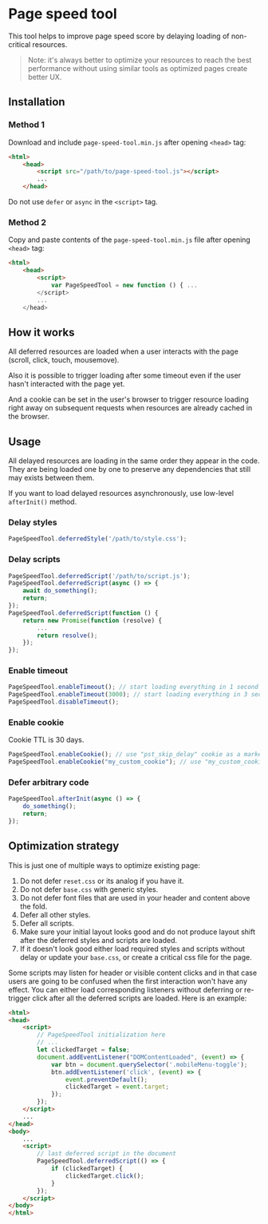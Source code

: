 # Page speed tool
This tool helps to improve page speed score by delaying loading of non-critical resources.

> Note: it's always better to optimize your resources to reach the best performance without using similar tools as optimized pages create better UX.

## Installation
### Method 1
Download and include `page-speed-tool.min.js` after opening `<head>` tag:
```html
<html>
    <head>
        <script src="/path/to/page-speed-tool.js"></script>
        ...
    </head>
```

Do not use `defer` or `async` in the `<script>` tag.


### Method 2
Copy and paste contents of the `page-speed-tool.min.js` file after opening `<head>` tag:
```html
<html>
    <head>
        <script>
            var PageSpeedTool = new function () { ...
        </script>
        ...
    </head>
```

## How it works
All deferred resources are loaded when a user interacts with the page (scroll, click, touch, mousemove).

Also it is possible to trigger loading after some timeout even if the user hasn't interacted with the page yet.

And a cookie can be set in the user's browser to trigger resource loading right away on subsequent requests when resources are already cached in the browser.

## Usage
All delayed resources are loading in the same order they appear in the code. They are being loaded one by one to preserve any dependencies that still may exists between them.

If you want to load delayed resources asynchronously, use low-level `afterInit()` method.

### Delay styles
```javascript
PageSpeedTool.deferredStyle('/path/to/style.css');
```

### Delay scripts
```javascript
PageSpeedTool.deferredScript('/path/to/script.js');
PageSpeedTool.deferredScript(async () => {
    await do_something();
    return;
});
PageSpeedTool.deferredScript(function () {
    return new Promise(function (resolve) {
        ...
        return resolve();
    });
});
```

### Enable timeout
```javascript
PageSpeedTool.enableTimeout(); // start loading everything in 1 second
PageSpeedTool.enableTimeout(3000); // start loading everything in 3 seconds
PageSpeedTool.disableTimeout();
```

### Enable cookie
Cookie TTL is 30 days.

```javascript
PageSpeedTool.enableCookie(); // use "pst_skip_delay" cookie as a marker of subsequent requests
PageSpeedTool.enableCookie("my_custom_cookie"); // use "my_custom_cookie" cookie as a marker of subsequent requests
```

### Defer arbitrary code
```javascript
PageSpeedTool.afterInit(async () => {
    do_something();
    return;
});
```

## Optimization strategy
This is just one of multiple ways to optimize existing page:
1. Do not defer `reset.css` or its analog if you have it.
2. Do not defer `base.css` with generic styles.
3. Do not defer font files that are used in your header and content above the fold.
4. Defer all other styles.
5. Defer all scripts.
6. Make sure your initial layout looks good and do not produce layout shift after the deferred styles and scripts are loaded.
7. If it doesn't look good either load required styles and scripts without delay or update your `base.css`, or create a critical css file for the page.

Some scripts may listen for header or visible content clicks and in that case users are going to be confused when the first interaction won't have any effect. You can either load corresponding listeners without deferring or re-trigger click after all the deferred scripts are loaded. Here is an example:
```html
<html>
<head>
    <script>
        // PageSpeedTool initialization here
        // ...
        let clickedTarget = false;
        document.addEventListener("DOMContentLoaded", (event) => {
            var btn = document.querySelector('.mobileMenu-toggle');
            btn.addEventListener('click', (event) => {
                event.preventDefault();
                clickedTarget = event.target;
            });
        });
    </script>
    ...
</head>
<body>
    ...
    <script>
        // last deferred script in the document
        PageSpeedTool.deferredScript(() => {
            if (clickedTarget) {
                clickedTarget.click();
            }
        });
    </script>
</body>
</html>
```